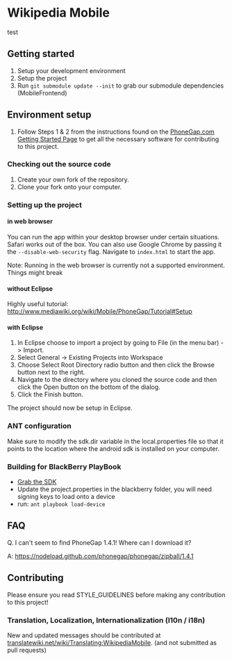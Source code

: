 # Wikipedia Mobile
test
## Getting started

1. Setup your development environment
2. Setup the project
3. Run `git submodule update --init` to grab our submodule dependencies (MobileFrontend)

## Environment setup

1. Follow Steps 1 & 2 from the instructions found on the [PhoneGap.com Getting Started Page][phonegap-gettingstarted] to get all the necessary software for contributing to this project.

### Checking out the source code

1. Create your own fork of the repository.
2. Clone your fork onto your computer.
                            
### Setting up the project

#### in web browser
You can run the app within your desktop browser under certain situations. Safari works out of the box. You can also use Google Chrome by passing it the `--disable-web-security` flag. Navigate to `index.html` to start the app. 

Note: Running in the web browser is currently not a supported environment. Things might break

#### without Eclipse

Highly useful tutorial:
http://www.mediawiki.org/wiki/Mobile/PhoneGap/Tutorial#Setup

#### with Eclipse

1. In Eclipse choose to import a project by going to File (in the menu bar) -> Import.
2. Select General -> Existing Projects into Workspace	
3. Choose Select Root Directory radio button and then click the Browse button next to the right. 
4. Navigate to the directory where you cloned the source code and then click the Open button on the bottom of the dialog.
5. Click the Finish button.

The project should now be setup in Eclipse.

### ANT configuration

Make sure to modify the sdk.dir variable in the local.properties file so that it points to the location where the android sdk is installed on your computer.

### Building for BlackBerry PlayBook

- [Grab the SDK][playbook-sdk]
- Update the project.properties in the blackberry folder, you will need signing keys to load onto a device
- run: `ant playbook load-device`

## FAQ
                    
Q. I can&#39;t seem to find PhoneGap 1.4.1! Where can I download it?

A: https://nodeload.github.com/phonegap/phonegap/zipball/1.4.1

## Contributing
Please ensure you read STYLE_GUIDELINES before making any contribution to this project!

### Translation, Localization, Internationalization (l10n / i18n)

New and updated messages should be contributed at [translatewiki.net/wiki/Translating:WikipediaMobile][Translating-WikipediaMobile]. (and not submitted as pull requests)

[phonegap-gettingstarted]: http://www.phonegap.com/start
[playbook-sdk]: https://bdsc.webapps.blackberry.com/html5/download/sdk
[Translating-WikipediaMobile]: https://translatewiki.net/wiki/Translating:WikipediaMobile
